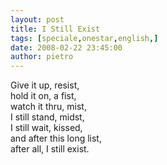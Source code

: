 ```yaml
---
layout: post
title: I Still Exist
tags: [speciale,onestar,english,]
date: 2008-02-22 23:45:00
author: pietro
---
```

Give it up, resist,<br/>hold it on, a fist,<br/>watch it thru, mist,<br/>I still stand, midst,<br/>I still wait, kissed,<br/>and after this long list,<br/>after all, I still exist.
